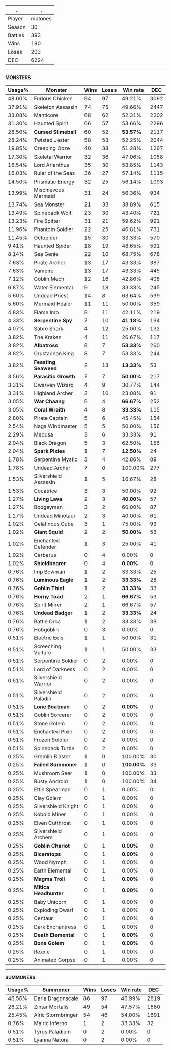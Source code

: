 .|.
|-|-
Player|mutones
Season|30
Battles|393
Wins|190
Loses|203
DEC|6224

---
**MONSTERS**

Usage%|Monster|Wins|Loses|Win rate|DEC|
-|-|-|-|-|-|
48.60%|Furious Chicken|94|97|49.21%|3092|
37.91%|Skeleton Assassin|74|75|49.66%|2447|
33.08%|Manticore|68|62|52.31%|2202|
31.30%|Haunted Spirit|66|57|53.66%|2296|
28.50%|**Cursed Slimeball**|60|52|**53.57%**|2117|
28.24%|Twisted Jester|58|53|52.25%|2044|
19.85%|Creeping Ooze|40|38|51.28%|1267|
17.30%|Skeletal Warrior|32|36|47.06%|1058|
16.54%|Lord Arianthus|35|30|53.85%|1143|
16.03%|Ruler of the Seas|36|27|57.14%|1115|
14.50%|Prismatic Energy|32|25|56.14%|1093|
13.99%|Mischievous Mermaid|31|24|56.36%|934|
13.74%|Sea Monster|21|33|38.89%|615|
13.49%|Spineback Wolf|23|30|43.40%|721|
13.23%|Fire Spitter|31|21|59.62%|991|
11.96%|Phantom Soldier|22|25|46.81%|731|
11.45%|Octopider|15|30|33.33%|570|
9.41%|Haunted Spider|18|19|48.65%|591|
8.14%|Sea Genie|22|10|68.75%|678|
7.63%|Pirate Archer|13|17|43.33%|387|
7.63%|Vampire|13|17|43.33%|445|
7.12%|Goblin Mech|12|16|42.86%|408|
6.87%|Water Elemental|9|18|33.33%|245|
5.60%|Undead Priest|14|8|63.64%|599|
5.60%|Mermaid Healer|11|11|50.00%|359|
4.83%|Flame Imp|8|11|42.11%|219|
4.33%|**Serpentine Spy**|7|10|**41.18%**|194|
4.07%|Sabre Shark|4|12|25.00%|132|
3.82%|The Kraken|4|11|26.67%|117|
3.82%|**Albatross**|8|7|**53.33%**|260|
3.82%|Crustacean King|8|7|53.33%|244|
3.82%|**Feasting Seaweed**|2|13|**13.33%**|53|
3.56%|**Parasitic Growth**|7|7|**50.00%**|217|
3.31%|Dwarven Wizard|4|9|30.77%|144|
3.31%|Highland Archer|3|10|23.08%|91|
3.05%|**War Chaang**|8|4|**66.67%**|252|
3.05%|**Coral Wraith**|4|8|**33.33%**|115|
2.80%|Pirate Captain|5|6|45.45%|154|
2.54%|Naga Windmaster|5|5|50.00%|156|
2.29%|Medusa|3|6|33.33%|91|
2.04%|Black Dragon|5|3|62.50%|156|
2.04%|**Spark Pixies**|1|7|**12.50%**|24|
1.78%|Serpentine Mystic|3|4|42.86%|89|
1.78%|Undead Archer|7|0|100.00%|277|
1.53%|Silvershield Assassin|1|5|16.67%|28|
1.53%|Cocatrice|3|3|50.00%|92|
1.27%|**Living Lava**|2|3|**40.00%**|57|
1.27%|Boogeyman|3|2|60.00%|87|
1.27%|Undead Minotaur|2|3|40.00%|61|
1.02%|Gelatinous Cube|3|1|75.00%|93|
1.02%|**Giant Squid**|2|2|**50.00%**|53|
1.02%|Enchanted Defender|1|3|25.00%|41|
1.02%|Cerberus|0|4|0.00%|0|
1.02%|**Shieldbearer**|0|4|**0.00%**|0|
0.76%|Imp Bowman|1|2|33.33%|25|
0.76%|**Luminous Eagle**|1|2|**33.33%**|28|
0.76%|**Goblin Thief**|1|2|**33.33%**|33|
0.76%|**Horny Toad**|2|1|**66.67%**|53|
0.76%|Spirit Miner|2|1|66.67%|57|
0.76%|**Undead Badger**|1|2|**33.33%**|24|
0.76%|Battle Orca|1|2|33.33%|39|
0.76%|Hobgoblin|0|3|0.00%|0|
0.51%|Electric Eels|1|1|50.00%|31|
0.51%|Screeching Vulture|1|1|50.00%|33|
0.51%|Serpentine Soldier|0|2|0.00%|0|
0.51%|Lord of Darkness|0|2|0.00%|0|
0.51%|Silvershield Warrior|0|2|0.00%|0|
0.51%|Silvershield Paladin|0|2|0.00%|0|
0.51%|**Lone Boatman**|0|2|**0.00%**|0|
0.51%|Goblin Sorcerer|0|2|0.00%|0|
0.51%|Stone Golem|0|2|0.00%|0|
0.51%|Enchanted Pixie|0|2|0.00%|0|
0.51%|Frozen Soldier|0|2|0.00%|0|
0.51%|Spineback Turtle|0|2|0.00%|0|
0.25%|Gremlin Blaster|1|0|100.00%|30|
0.25%|**Failed Summoner**|1|0|**100.00%**|33|
0.25%|Mushroom Seer|1|0|100.00%|33|
0.25%|Rusty Android|1|0|100.00%|34|
0.25%|Ettin Spearman|0|1|0.00%|0|
0.25%|Clay Golem|0|1|0.00%|0|
0.25%|Silvershield Knight|0|1|0.00%|0|
0.25%|Kobold Miner|0|1|0.00%|0|
0.25%|Elven Cutthroat|0|1|0.00%|0|
0.25%|Silvershield Archers|0|1|0.00%|0|
0.25%|**Goblin Chariot**|0|1|**0.00%**|0|
0.25%|**Biceratops**|0|1|**0.00%**|0|
0.25%|Wood Nymph|0|1|0.00%|0|
0.25%|Earth Elemental|0|1|0.00%|0|
0.25%|**Magma Troll**|0|1|**0.00%**|0|
0.25%|**Mitica Headhunter**|0|1|**0.00%**|0|
0.25%|Baby Unicorn|0|1|0.00%|0|
0.25%|Exploding Dwarf|0|1|0.00%|0|
0.25%|Centaur|0|1|0.00%|0|
0.25%|Dark Enchantress|0|1|0.00%|0|
0.25%|**Death Elemental**|0|1|**0.00%**|0|
0.25%|**Bone Golem**|0|1|**0.00%**|0|
0.25%|Rexxie|0|1|0.00%|0|
0.25%|Animated Corpse|0|1|0.00%|0|

---
**SUMMONERS**

Usage%|Summoner|Wins|Loses|Win rate|DEC|
-|-|-|-|-|-|
46.56%|Daria Dragonscale|86|97|46.99%|2819|
26.21%|Zintar Mortalis|49|54|47.57%|1680|
25.45%|Alric Stormbringer|54|46|54.00%|1691|
0.76%|Malric Inferno|1|2|33.33%|32|
0.51%|Tyrus Paladium|0|2|0.00%|0|
0.51%|Lyanna Natura|0|2|0.00%|0|
